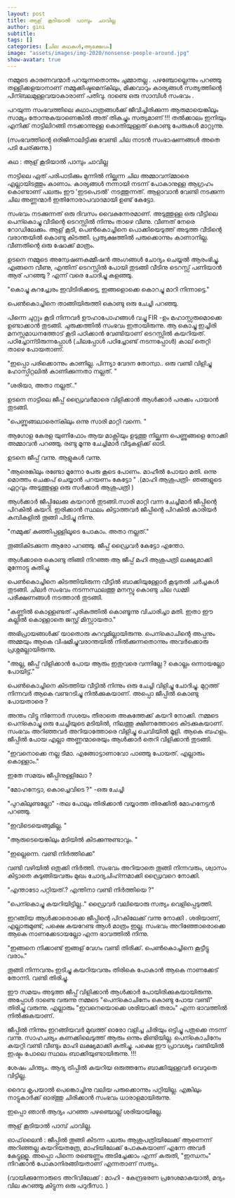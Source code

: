 ```yaml
---
layout: post
title: ആള്  കൂടിയാല്‍  പാമ്പും  ചാവില്ല
author: gini
subtitle: 
tags: []
categories: [ചില കഥകള്‍,ആക്ഷേപം]
image: "assets/images/img-2020/nonsense-people-around.jpg"
show-avatar: true
---
```


നമ്മുടെ കാരണവന്മാര്‍ പറയുന്നതൊന്നും ചുമ്മാതല്ല . പഴഞ്ചോല്ലെന്നും പറഞ്ഞു തള്ളിക്കളയാനാണ് നമ്മുക്കിഷ്ടമെന്കിലും, മിക്കവാറും കാര്യങ്ങള്‍ സത്യത്തിന്റെ പിന്ബലമുള്ളവയാകാരാണ്‌ പതിവു. ദാണ്ടെ ഒരു സാമ്പിള്‍ സംഭവം .

പറയുന്ന സംഭവത്തിലെ കഥാപാത്രങ്ങള്‍ക്ക് ജീവിച്ചിരിക്കുന്ന ആരുമായെങ്കിലും സാമ്യം തോന്നുകയാണെങ്കില്‍ അത് തികച്ചും സത്യമാണ് !!! തല്‍ക്കാലം ഇനിയും എനിക്ക് നാട്ടിലിറങ്ങി നടക്കാന്നുള്ള കൊതിയുള്ളത് കൊണ്ടു പേരുകള്‍ മാറ്റുന്നു.

(സംഭവത്തിന്റെ ഒരിജിനാലിട്ടിക്കു വേണ്ടി ചില നാടന്‍ സംഭാഷണങ്ങള്‍ അതെ പടി ചേര്ക്കുന്നു.)

കഥ : ആള് കൂടിയാല്‍ പാമ്പും ചാവില്ല

നാട്ടിലെ ഏത് പരിപാടിക്കും മുന്നില്‍ നില്ക്കുന്ന ചില അമ്മാവന്മ്മാരെ എല്ലായിടത്തും കാണാം. കാര്യങ്ങള്‍ നന്നായി നടന്ന് പോകാനുള്ള ആഗ്രഹം കൊണ്ടാണ് പലരും ഈ 'ഇടപെടല്‍' നടത്തുന്നത്. ആളാവാന്‍ വേണ്ടി നടക്കുന്ന ചില അണ്ണന്മാര്‍ ഇതിനോരാപവാദമായി ഉണ്ട് കേട്ടോ.

സംഭവം നടക്കുന്നത് ഒരു ദിവസം വൈകുന്നേരമാണ്. അടുത്തുള്ള ഒരു വീട്ടിലെ പെന്കൊച്ചു വീടിന്റെ ടെറസ്സില്‍ നിന്നും താഴെ വീണു. വീണത്‌ നേരെ റോഡിലേക്കും. ആള് കൂടി, പെണ്‍കൊച്ചിനെ പൊക്കിയെടുത്ത് അടുത്ത വീടിന്റെ വരാന്തയില്‍ കൊണ്ടു കിടത്തി. പ്രത്യക്ഷത്തില്‍ പരുക്കൊന്നും കാണാനില്ല. വീണതിന്റെ ഒരു ഷോക്ക് മാത്രം.

ഉടനെ നമ്മുടെ അന്വേഷണകമ്മീഷന്‍ അംഗങ്ങള്‍ ചോദ്യം ചെയ്യല്‍ ആരംഭിച്ചു. എങ്ങനെ വീണു, എന്തിന് ടെറസ്സില്‍ പോയി തുടങ്ങി വീടിനു ടെറസ്സ് പണിയാന്‍ ആര് പറഞ്ഞു ? എന്ന് വരെ ചോദിച്ചു കളഞ്ഞു.

"കൊച്ചു കുറച്ച്വേരം ഇവിടിരിക്കട്ടെ, ഇങ്ങളൊക്കെ കൊറച്ചു മാറി നിന്നാട്ടെ."

പെണ്‍കൊച്ചിനെ താങ്ങിയിരുത്തി കൊണ്ടു ഒരു ചേച്ചി പറഞ്ഞു.

പിന്നെ ചുറ്റും കൂടി നിന്നവര്‍ ഊഹാപോഹങ്ങള്‍ വച്ചു FIR -ഉം മഹാസ്സരുമൊക്കെ ഉണ്ടാക്കാന്‍ തുടങ്ങി. ചുരുക്കത്തില്‍ സംഭവം ഇതായിരുന്നു. ആ കൊച്ചു ഇച്ചിരി മനസ്സമാധനത്തോട്‌ കൂടി പഠിക്കാന്‍ വേണ്ടിയാണ് ടെറസ്സില്‍ കയറിയത്. പഠിച്ചോന്ടിരുന്നപ്പോള്‍ (ചിലപ്പോള്‍ പഠിച്ചോണ്ട് നടന്നപ്പോള്‍) കാല് തെറ്റി താഴെ പോയതാണ്.

"ഇപ്പൊ പരിക്കൊന്നും കാണില്ല. പിന്ന്യാ വേദന തോന്വാ.. ഒരു വണ്ടി വിളിച്ചു ഹോസ്പിറ്റലില്‍ കാണിക്കുന്നതാ നല്ലത്. "

"ശരിയാ, അതാ നല്ലത്.."

ഉടനെ നാട്ടിലെ ജീപ്പ് ഡ്രൈവര്‍മാരെ വിളിക്കാന്‍ ആള്‍ക്കാര്‍ പരക്കം പായാന്‍ തുടങ്ങി.

"പെണ്ണുങ്ങലാരെന്കിലും ഒന്നു സാരി മാറ്റി വന്നെ. "

ആഗോള കേരള യുണിഫോം ആയ മാക്സിയും ഉടുത്തു നില്ക്കുന്ന പെണ്ണുങ്ങളെ നോക്കി അമ്മാവന്‍ പറഞ്ഞു. രണ്ടു മൂന്നു ചേച്ചിമാര്‍ വീടുകളിക്ക് ഓടി.

ഉടനെ ജീപ്പ് വന്നു. ആളുകള്‍ വന്നു.

"ആരെങ്കിലും രണ്ടോ മൂന്നോ പേരു കൂടെ പോണം. മാഹീല്‍ പോയാ മതി. ഒന്നു മൊത്തം ചെക്കപ്‌ ചെയ്യാന്‍ പറയണം കേട്ടോ " .(മാഹി ആശുപത്രി- ഞങ്ങളുടെ ഏറ്റവും അടുത്തുള്ള ഒരു സര്‍ക്കാര്‍ ആശുപത്രി )

ആള്‍ക്കാര്‍ ജീപ്പിലേക്കു കയറാന്‍ തുടങ്ങി.സാരി മാറ്റി വന്ന ചേച്ചിമാര്‍ ജീപ്പിന്റെ പിറകില്‍ കയറി. ഇരിക്കാന്‍ സ്ഥലം കിട്ടാത്തവര്‍ ജീപ്പിന്റെ പിറകില്‍ കാരിയര്‍ കമ്പികളില്‍ തൂങ്ങി പിടിച്ചു നിന്നു.

"നമ്മുക്ക് കുഞ്ഞിപ്പള്ളിലൂടെ പോകാം. അതാ നല്ലത്."

തൂങ്ങികിടക്കുന്ന ആരോ പറഞ്ഞു. ജീപ്പ് ഡ്രൈവര്‍ കേട്ടോ എന്തോ.

ആള്‍ക്കാരെ കൊണ്ടു തിങ്ങി നിറഞ്ഞ ആ ജീപ്പ് മഹി ആശുപത്രി ലക്ഷ്യമാക്കി മുന്നോട്ടു കുതിച്ചു.

പെണ്‍കൊച്ചിനെ കിടത്തിയിരുന്ന വീട്ടില്‍ ബാക്കിയുള്ളോര്‍ കൂടുതല്‍ ചര്‍ച്ചകള്‍ തുടങ്ങി. ചിലര്‍ സംഭവം നടന്നസ്ഥലത്തു മനസ്സു കൊണ്ടു ചില ഡമ്മി പരീക്ഷണങ്ങള്‍ നടത്താന്‍ തുടങ്ങി.

"കണ്ണില്‍ കൊള്ളണ്ടത് പുരികത്തില്‍ കൊണ്ടൂന്നു വിചാരിച്ചാ മതി. ഇതാ ഈ കല്ലില്‍ കൊള്ളാതെ ജസ്റ്റ്‌ മിസ്സായതാ."

അഭിപ്രായങ്ങള്‍ക്ക് യാതൊരു കുറവുമില്ലായിരുന്നു. പെന്കൊചിന്റെ അപ്പനും അമ്മയും ആകെ വിഷമിച്ചുവരാന്തയില്‍ നില്‍ക്കുന്നതൊന്നും അവര്‍ക്കൊരു പ്രശ്നമല്ലായിരുന്നു.

"അല്ല, ജീപ്പ് വിളിക്കാന്‍ പോയ ആരും ഇതുവരെ വന്നില്ലേ ? കൊല്ലം ഒന്നായല്ലോ പോയിട്ട്."

പെണ്‍കൊച്ചിനെ കിടത്തിയ വീട്ടില്‍ നിന്നും ഒരു ചേച്ചി വിളിച്ചു ചോദിച്ചു. മുറ്റത്ത്‌ നിന്നവര്‍ ആകെ വണ്ടറടിച്ചു നില്‍ക്കുകയാണ്‌. അപ്പൊ ജീപ്പില്‍ കൊണ്ടു പോയതാരെ ?

അന്തം വിട്ടു നിന്നോര്‍ സശയം തീരാതെ അകത്തേക്ക് കയറി നോക്കി. നമ്മടെ പെന്കൊച്ചു ഒരു ചേച്ചിയുടെ മടിയില്‍, നിലത്തു ക്ഷീണത്തോടെ കിടക്കുകയാണ്.
സംഭവം അറിഞ്ഞവര്‍ അറിയാത്തോരെ വിളിച്ചു ചെവിയില്‍ മൂളി. ആകെ ബഹളം. ജീപ്പില്‍ പോയ എല്ലാ അണ്ണന്മാരെയും ആള്‍ക്കാര്‍ തെറി വിളിക്കാന്‍ തുടങ്ങി.

"ഇവനൊക്കെ നല്ല ടീമാ. എങ്ങോട്ടാണാവോ പാഞ്ഞു പോയത്. എല്ലാരും കൊള്ളാം."

ഇതേ സമയം ജീപ്പിനുള്ളിലോ ?

"മോഹനേട്ടാ, കൊച്ചെവിടെ ?" -ഒരു ചേച്ചി

"പുറകിലുണ്ടല്ലോ" -തല പോലും തിരിക്കാന്‍ വയ്യാത്ത തിരക്കില്‍ മോഹനേട്ടന്‍ പറഞ്ഞു.

"ഇവിടെയെങ്ങുമില്ല. "

"ആരുടെയെങ്കിലും മടിയില്‍ കിടക്കുന്നുണ്ടാവും. "

"ഇല്ലെന്നെ. വണ്ടി നിര്‍ത്തിക്കെ"

വണ്ടി വഴിയില്‍ ഒതുക്കി നിര്‍ത്തി. സംഭവം അറിയാതെ തൂങ്ങി നിന്നവരും, ശ്വാസം കിട്ടാതെ കുടുങ്ങിയവരും മുഖം ചോദ്യചിഹ്ന്നമാക്കി ഡ്രൈവറെ നോക്കി.

"എന്താടോ പറ്റിയത്.? എന്തിനാ വണ്ടി നിര്‍ത്തിയെ ?"

"പെന്കൊച്ചു കയറിയിട്ടില്ല.." ഡ്രൈവര്‍ വലിയൊരു സത്യം വെളിപ്പെടുത്തി.

ഇറങ്ങിയ ആള്‍ക്കാരൊക്കെ ജീപ്പിന്റെ പിറകിലേക്ക് വന്നു നോക്കി . ശരിയാണ്, എല്ലാരുമുണ്ട്; പക്ഷെ കയറേണ്ട ആള്‍ മാത്രം ഇല്ല. സംഭവം അറിഞ്ഞോരൊക്കെ ആകെ നാണക്കേടായല്ലോ എന്ന ഭാവത്തില്‍ നിന്നു.

"ഇങ്ങനെ നിക്കാണ്ട് ഇങ്ങള് വേഗം വണ്ടി തിരിക്ക്. പെണ്‍കൊച്ചിനെ കൂട്ടീട്ടു വരാം."

തൂങ്ങി നിന്നവനും ഇടിച്ചു കയറിയവനും തിരികെ പോകാന്‍ ആകെ നാണക്കേട്‌ തോന്നി. വണ്ടി തിരിച്ചു.

ഈ സമയം അടുത്ത ജീപ്പ്‌ വിളിക്കാന്‍ ആള്‍ക്കാര്‍ പോയിരിക്കുകയായിരുന്നു. അപ്പോള്‍ ദാണ്ടെ വരുന്നു നമ്മടെ "പെന്കൊചിനേം കൊണ്ടു പോയ വണ്ടി" തിരിച്ചു വരുന്നു. എല്ലാരും "ഇവനെയൊക്കെ ശരിയാക്കി തരാം" എന്ന ഭാവത്തില്‍ നില്‍ക്കുകയാണ്‌.

ജീപ്പില്‍ നിന്നും ഇറങ്ങിയവര്‍ മുഖത്ത് ഓരോ വളിച്ച ചിരിയും ഒട്ടിച്ചു പതുക്കെ നടന്ന് വന്നു. സാഹചര്യം കണക്കിലെടുത്ത് ആരും ഒന്നും മിണ്ടിയില്ല. പെന്കൊചിനേം കയറ്റി വണ്ടി വീണ്ടും മാഹി ലക്ഷ്യമാക്കി കുതിച്ചു. പക്ഷെ ഈ പ്രാവശ്യം വണ്ടിയില്‍ ഇഷ്ടം പോലെ സ്ഥലം ബാക്കിയുണ്ടായിരുന്നു. !!!

ശേഷം ചിന്ത്യം. ആദ്യ ട്രിപ്പില്‍ കയറിയ ഒരുത്തനേം ബാക്കിയുള്ളവര്‍ വെറുതെ വിട്ടില്ല.

ദൈവ കൃപയാല്‍ പെങ്കൊച്ചിനു വലിയ പരുക്കൊന്നും പറ്റിയില്ല. എങ്കിലും നാട്ടുകാര്‍ക്ക് ഓര്ത്തു ചിരിക്കാന്‍ സംഭവം ധാരാളമായിരുന്നു.

ഇപ്പൊ ഞാന്‍ ആദ്യം പറഞ്ഞ പഴഞ്ചൊല്ല് ശരിയായില്ലേ.

ആള് കൂടിയാല്‍ പാമ്പ് ചാവില്ല.

ഓഫ്‌ലൈന്‍ : ജീപ്പില്‍ തൂങ്ങി കിടന്ന പലരും ആശുപത്രിയിലേക്ക് ആണെന്ന് അറിഞ്ഞല്ല കയറിയതത്രേ, മാഹിയിലേക്ക് പോകുകയാണ് എന്നേ അവര്‍ കേട്ടുള്ളൂ. അപ്പൊ പിന്നെ രണ്ടെണ്ണം അടിച്ചേക്കാം എന്ന് കരുതി, "ഇന്ധനം" നിറക്കാന്‍ പോകാനിരങ്ങിയതാണ് എന്നതാണ് സത്യം.

(വായിക്കുന്നോരുടെ അറിവിലേക്ക് : മാഹി - കേന്ദ്രഭരണ പ്രദേശമാകയാല്‍, മദ്യം വില കുറഞ്ഞു കിട്ടുന്ന ഒരു പറുദീസാ. )